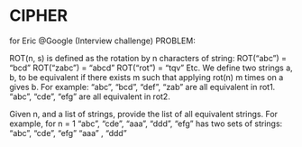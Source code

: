 # CIPHER
for Eric @Google (Interview challenge)
PROBLEM:

ROT(n, s) is defined as the rotation by n characters of string:
  ROT(“abc”) = “bcd”
  ROT(“zabc”) = “abcd”
  ROT(“rot”) = “tqv”
Etc.
We define two strings a, b, to be equivalent if there exists m such that applying rot(n) m times on a gives b.
For example:
  “abc”, “bcd”, “def”, “zab” are all equivalent in rot1.
  “abc”, “cde”, “efg” are all equivalent in rot2.

Given n, and a list of strings, provide the list of all equivalent strings.
For example, for n = 1
  “abc”, “cde”, “aaa”, “ddd”, “efg” has two sets of strings:
  “abc”, “cde”, “efg”
  “aaa” , “ddd”
